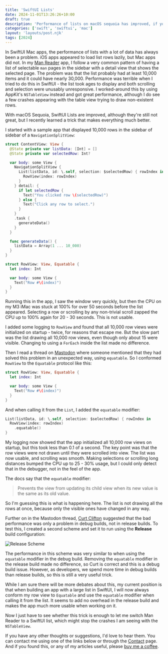 ```yaml
---
title: 'SwiftUI Lists'
date: 2024-11-01T13:26:26+10:00
draft: true
description: 'Performance of lists on macOS sequoia has improved, if you set them up right.'
categories: ['swift', 'swiftui', 'mac']
layout: 'layouts/post.njk'
tags: [2024]
---
```


In SwiftUI Mac apps, the performance of lists with a lot of data has always been a problem. iOS apps appeared to load list rows lazily, but Mac apps did not. In my [Man Reader][1] app, I follow a very common pattern of having a list of selectable `man` pages in the sidebar with a detail view that shows the selected page. The problem was that the list probably had at least 10,000 items and it could have nearly 30,000. Performance was terrible when I tried to do this in SwiftUI - the list took ages to display and both scrolling and selection were unusably unresponsive. I worked-around this by using AppKit's `NSTableView` instead and got great performance, although I do see a few crashes appearing with the table view trying to draw non-existent rows.

With macOS Sequoia, SwiftUI Lists are improved, although they're still not great, but I recently learned a trick that makes everything much better.

<!--more-->

I started with a sample app that displayed 10,000 rows in the sidebar of sidebar of a `NavigationSplitView`:

```swift
struct ContentView: View {
  @State private var listData: [Int] = []
  @State private var selectedRow: Int?

  var body: some View {
    NavigationSplitView {
      List(listData, id: \.self, selection: $selectedRow) { rowIndex in
        RowView(index: rowIndex)
      }
    } detail: {
      if let selectedRow {
        Text("You clicked row \(selectedRow)")
      } else {
        Text("Click any row to select.")
      }
    }
    .task {
      generateData()
    }
  }

  func generateData() {
    listData = Array(1 ... 10_000)
  }
}

struct RowView: View, Equatable {
  let index: Int

  var body: some View {
    Text("Row #\(index)")
  }
}
```

Running this in the app, I saw the window very quickly, but then the CPU on my M3 iMac was stuck at 100% for over 50 seconds before the list appeared. Selecting a row or scrolling by any non-trivial scroll zapped the CPU up to 100% again for 20 - 30 seconds. This is not usable.

I added some logging to `RowView` and found that all 10,000 row views were initialized on startup - twice, for reasons that escape me. But the slow part was the list drawing all 10,000 row views, even though only about 15 were visible. Changing to using a `ForEach` inside the list made no difference.

Then I read a thread on [Mastodon][2] where someone mentioned that they had solved this problem in an unexpected way, using `equatable`. So I conformed `RowView` to the `Equatable` protocol like this:

```swift
struct RowView: View, Equatable {
  let index: Int

  var body: some View {
    Text("Row #\(index)")
  }
}
```

And when calling it from the `List`, I added the `equatable` modifier:

```swift
List(listData, id: \.self, selection: $selectedRow) { rowIndex in
  RowView(index: rowIndex)
    .equatable()
}
```

My logging now showed that the app initialized all 10,000 row views on startup, but this took less than 0.1 of a second. The key point was that the row views were not drawn until they were scrolled into view. The list was now usable, and scrolling was smooth. Making selections or scrolling long distances bumped the CPU up to 25 - 30% usage, but I could only detect that in the debugger, not in the feel of the app.

The docs say that the `equatable` modifier:

> Prevents the view from updating its child view when its new value is the same as its old value.

So I'm guessing this is what is happening here. The list is not drawing all the rows at once, because only the visible ones have changed in any way.

Further on in the Mastodon thread, [Curt Clifton][3] suggested that the bad performance was only a problem in debug builds, not in release builds. To test this, I created a second scheme and set it to run using the **Release** build configuration:

![Release Scheme][i1]

The performance in this scheme was very similar to when using the `equatable` modifier in the debug build. Removing the `equatable` modifier in the release build made no difference, so Curt is correct and this is a debug build issue. However, as developers, we spend more time in debug builds than release builds, so this is still a very useful trick.

While I am sure there will be more debates about this, my current position is that when building an app with a large list in SwiftUI, I will now always conform my row view to `Equatable` and use the `equatable` modifier when calling it from the list. It seems to add no overhead in the release build and makes the app much more usable when working on it.

Now I just have to see whether this trick is enough to let me switch Man Reader to a SwiftUI list, which might stop the crashes I am seeing with the `NSTableView`.

If you have any other thoughts or suggestions, I'd love to hear them. You can contact me using one of the links below or through the [Contact][contact] page. And if you found this, or any of my articles useful, please [buy me a coffee][kofi].

[contact]: /contact/
[kofi]: https://ko-fi.com/trozware
[1]: /manreader/
[2]: https://iosdev.space/@babbage/113223944895124685
[3]: https://indieweb.social/@curtclifton/113273571392595819
[i1]: /images/2024/release_scheme.png

